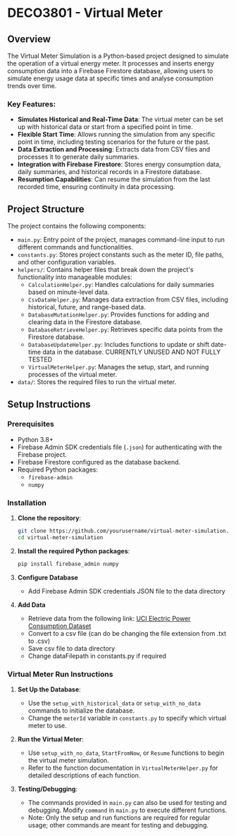 # DECO3801 - Virtual Meter

## Overview

The Virtual Meter Simulation is a Python-based project designed to simulate the operation of a virtual energy meter. It processes and inserts energy consumption data into a Firebase Firestore database, allowing users to simulate energy usage data at specific times and analyse consumption trends over time.

### Key Features:
- **Simulates Historical and Real-Time Data**: The virtual meter can be set up with historical data or start from a specified point in time.
- **Flexible Start Time**: Allows running the simulation from any specific point in time, including testing scenarios for the future or the past.
- **Data Extraction and Processing**: Extracts data from CSV files and processes it to generate daily summaries.
- **Integration with Firebase Firestore**: Stores energy consumption data, daily summaries, and historical records in a Firestore database.
- **Resumption Capabilities**: Can resume the simulation from the last recorded time, ensuring continuity in data processing.

## Project Structure

The project contains the following components:

- `main.py`: Entry point of the project, manages command-line input to run different commands and functionalities.
- `constants.py`: Stores project constants such as the meter ID, file paths, and other configuration variables.
- `helpers/`: Contains helper files that break down the project's functionality into manageable modules:
  - `CalculationHelper.py`: Handles calculations for daily summaries based on minute-level data.
  - `CsvDataHelper.py`: Manages data extraction from CSV files, including historical, future, and range-based data.
  - `DatabaseMutationHelper.py`: Provides functions for adding and clearing data in the Firestore database.
  - `DatabaseRetrieveHelper.py`: Retrieves specific data points from the Firestore database.
  - `DatabaseUpdateHelper.py`: Includes functions to update or shift date-time data in the database. CURRENTLY UNUSED AND NOT FULLY TESTED
  - `VirtualMeterHelper.py`: Manages the setup, start, and running processes of the virtual meter.
- `data/`: Stores the required files to run the virtual meter.

## Setup Instructions

### Prerequisites
- Python 3.8+
- Firebase Admin SDK credentials file (`.json`) for authenticating with the Firebase project.
- Firebase Firestore configured as the database backend.
- Required Python packages:
  - `firebase-admin`
  - `numpy`

### Installation

1. **Clone the repository**:
   ```bash
   git clone https://github.com/yourusername/virtual-meter-simulation.git
   cd virtual-meter-simulation

2. **Install the required Python packages**:
   ```bash
   pip install firebase_admin numpy

3. **Configure Database**
    - Add Firebase Admin SDK credentials JSON file to the data directory

4. **Add Data**
    - Retrieve data from the following link: [UCI Electric Power Consumption Dataset](https://www.kaggle.com/datasets/uciml/electric-power-consumption-data-set/data)
    - Convert to a csv file (can do be changing the file extension from .txt to .csv)
    - Save csv file to data directory
    - Change dataFilepath in constants.py if required

### Virtual Meter Run Instructions
1. **Set Up the Database**:
   - Use the `setup_with_historical_data` or `setup_with_no_data` commands to initialize the database.
   - Change the `meterId` variable in `constants.py` to specify which virtual meter to use.

2. **Run the Virtual Meter**:
   - Use `setup_with_no_data`, `StartFromNow`, or `Resume` functions to begin the virtual meter simulation.
   - Refer to the function documentation in `VirtualMeterHelper.py` for detailed descriptions of each function.

3. **Testing/Debugging**:
   - The commands provided in `main.py` can also be used for testing and debugging. Modify `command` in `main.py` to execute different functions.
   - Note: Only the setup and run functions are required for regular usage; other commands are meant for testing and debugging.
